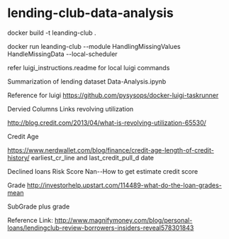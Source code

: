 # lending-club-data-analysis

docker build  -t leanding-club .

docker run leanding-club  --module HandlingMissingValues  HandleMissingData  --local-scheduler

refer luigi_instructions.readme for local luigi commands


Summarization of lending dataset
Data-Analysis.ipynb




Reference for luigi 
https://github.com/pysysops/docker-luigi-taskrunner




Dervied Columns Links
revolving utilization

http://blog.credit.com/2013/04/what-is-revolving-utilization-65530/

Credit Age

https://www.nerdwallet.com/blog/finance/credit-age-length-of-credit-history/
earliest_cr_line and last_credit_pull_d date


Declined loans
Risk Score Nan--How to get estimate credit score

Grade
http://investorhelp.upstart.com/114489-what-do-the-loan-grades-mean

SubGrade plus grade

Reference Link:
http://www.magnifymoney.com/blog/personal-loans/lendingclub-review-borrowers-insiders-reveal578301843
